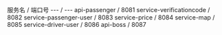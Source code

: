 服务名 / 端口号
 --- / ---
api-passenger / 8081
service-verificationcode / 8082
service-passenger-user / 8083
service-price / 8084
service-map / 8085
service-driver-user / 8086
api-boss / 8087